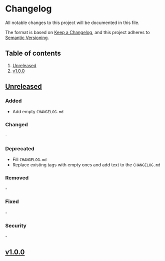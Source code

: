 # Changelog

All notable changes to this project will be documented in this file.

The format is based on [Keep a Changelog][keepachangelog], and this project adheres to [Semantic Versioning][semver].


## Table of contents

1. [Unreleased](#unreleased)
1. [v1.0.0](#v1_0_0)


## [Unreleased] <a name="unreleased"></a>

### Added

- Add empty `CHANGELOG.md`


### Changed

\-


### Deprecated

- Fill `CHANGELOG.md`
- Replace existing tags with empty ones and add text to the `CHANGELOG.md`


### Removed

\-


### Fixed

\-


### Security

\-


## [v1.0.0] <a name="v1_0_0"></a>


[keepachangelog]: https://keepachangelog.com/en/
[semver]: https://semver.org/

[Unreleased]: https://github.com/dominicparga/dotfiles/compare/v1.0.0...HEAD
[v1.0.0]: https://github.com/dominicparga/dotfiles/releases/tag/v1.0.0